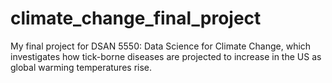 # climate_change_final_project
My final project for DSAN 5550: Data Science for Climate Change, which investigates how tick-borne diseases are projected to increase in the US as global warming temperatures rise.
